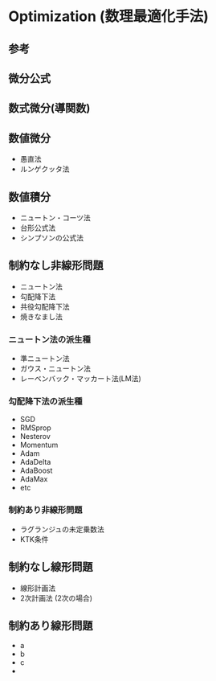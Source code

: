 # Optimization (数理最適化手法)

## 参考

## 微分公式

## 数式微分(導関数)


## 数値微分
+ 愚直法
+ ルンゲクッタ法

## 数値積分
+ ニュートン・コーツ法
+ 台形公式法
+ シンプソンの公式法

## 制約なし非線形問題
+ ニュートン法
+ 勾配降下法
+ 共役勾配降下法 
+ 焼きなまし法

### ニュートン法の派生種
+ 準ニュートン法
+ ガウス・ニュートン法
+ レーベンバック・マッカート法(LM法)

### 勾配降下法の派生種
+ SGD
+ RMSprop
+ Nesterov
+ Momentum
+ Adam
+ AdaDelta
+ AdaBoost
+ AdaMax
+ etc

### 制約あり非線形問題
+ ラグランジュの未定乗数法
+ KTK条件

## 制約なし線形問題
+ 線形計画法
+ 2次計画法 (2次の場合)


## 制約あり線形問題
+ a
+ b
+ c
+ 
    
